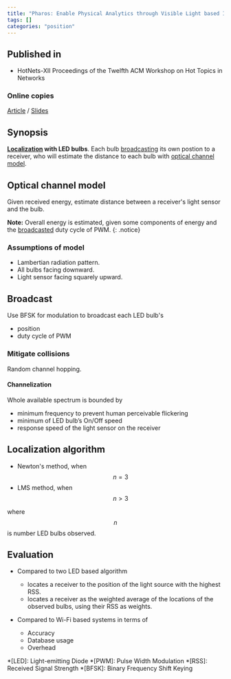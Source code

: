 ```yaml
---
title: "Pharos: Enable Physical Analytics through Visible Light based Indoor Localization (2013)"
tags: []
categories: "position"
---
```


## Published in
- HotNets-XII Proceedings of the Twelfth ACM Workshop on Hot Topics in Networks

### Online copies
[Article][article_link]
/
[Slides](https://pdfs.semanticscholar.org/6272/602dba3a4fc36c58a94a3bd9b3a6fd140100.pdf)

## Synopsis
**[Localization](#localization-algorithm) with LED bulbs**. Each bulb [broadcasting](#broadcast) its own postion to a receiver, who will estimate the distance to each bulb with [optical channel model](#optical-channel-model). 

## Optical channel model
Given received energy, estimate distance between a receiver's light sensor and the bulb.

**Note:** Overall energy is estimated, given some components of energy and the [broadcasted](#broadcast) duty cycle of PWM.
{: .notice}

### Assumptions of model
- Lambertian radiation pattern.
- All bulbs facing downward.
- Light sensor facing squarely upward.

## Broadcast
Use BFSK for modulation to broadcast each LED bulb's
- position
- duty cycle of PWM

### Mitigate collisions
Random channel hopping.

#### Channelization
Whole available spectrum is bounded by 
- minimum frequency to prevent human perceivable flickering 
- minimum of LED bulb’s On/Off speed 
- response speed of the light sensor on the receiver

## Localization algorithm
- Newton's method, when $$n = 3$$
- LMS method, when $$n > 3$$

where $$n$$ is number LED bulbs observed.

## Evaluation

- Compared to two LED based algorithm 
   - locates a receiver to the position of the light source with the highest RSS.
   - locates a receiver as the weighted average of the locations of the observed bulbs, using their RSS as weights.

- Compared to Wi-Fi based systems in terms of
   - Accuracy
   - Database usage
   - Overhead

[article_link]: https://conferences.sigcomm.org/hotnets/2013/papers/hotnets-final100.pdf

*[LED]: Light-emitting Diode
*[PWM]: Pulse Width Modulation
*[RSS]: Received Signal Strength
*[BFSK]: Binary Frequency Shift Keying